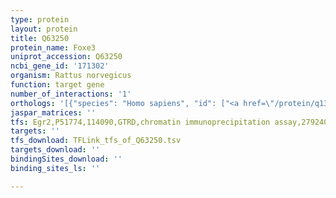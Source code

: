 ```yaml
---
type: protein
layout: protein
title: Q63250
protein_name: Foxe3
uniprot_accession: Q63250
ncbi_gene_id: '171302'
organism: Rattus norvegicus
function: target gene
number_of_interactions: '1'
orthologs: '[{"species": "Homo sapiens", "id": ["<a href=\"/protein/q13461\">Q13461</a>"]}, {"species": "Mus musculus", "id": ["<a href=\"/protein/q9qy14\">Q9QY14</a>"]}]'
jaspar_matrices: ''
tfs: Egr2,P51774,114090,GTRD,chromatin immunoprecipitation assay,27924024%5Buid%5D,No
targets: ''
tfs_download: TFLink_tfs_of_Q63250.tsv
targets_download: ''
bindingSites_download: ''
binding_sites_ls: ''

---
```

